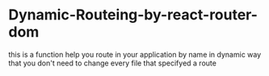 # Dynamic-Routeing-by-react-router-dom
this is a function help you route in your application by name in dynamic way that you don't need to change every file that specifyed a route 
